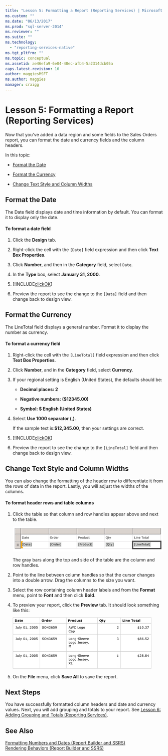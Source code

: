 ```yaml
---
title: "Lesson 5: Formatting a Report (Reporting Services) | Microsoft Docs"
ms.custom: ""
ms.date: "06/13/2017"
ms.prod: "sql-server-2014"
ms.reviewer: ""
ms.suite: ""
ms.technology: 
  - "reporting-services-native"
ms.tgt_pltfrm: ""
ms.topic: conceptual
ms.assetid: ae46efa9-6e04-48ec-afb4-5a2314dcb05a
caps.latest.revision: 16
author: maggiesMSFT
ms.author: maggies
manager: craigg
---
```

# Lesson 5: Formatting a Report (Reporting Services)
  Now that you've added a data region and some fields to the Sales Orders report, you can format the date and currency fields and the column headers.  
  
 In this topic:  
  
-   [Format the Date](#bkmk_format_date)  
  
-   [Format the Currency](#bkmk_format_currency)  
  
-   [Change Text Style and Column Widths](#bkmk_change_textstyle)  
  
##  <a name="bkmk_format_date"></a> Format the Date  
 The Date field displays date and time information by default. You can format it to display only the date.  
  
#### To format a date field  
  
1.  Click the **Design** tab.  
  
2.  Right-click the cell with the `[Date]` field expression and then click **Text Box Properties**.  
  
3.  Click **Number**, and then in the **Category** field, select `Date`.  
  
4.  In the **Type** box, select **January 31, 2000**.  
  
5.  [!INCLUDE[clickOK](../includes/clickok-md.md)]  
  
6.  Preview the report to see the change to the `[Date]` field and then change back to design view.  
  
##  <a name="bkmk_format_currency"></a> Format the Currency  
 The LineTotal field displays a general number. Format it to display the number as currency.  
  
#### To format a currency field  
  
1.  Right-click the cell with the `[LineTotal]` field expression and then click **Text Box Properties**.  
  
2.  Click **Number**, and in the **Category** field, select **Currency**.  
  
3.  If your regional setting is English (United States), the defaults should be:  
  
    -   **Decimal places: 2**  
  
    -   **Negative numbers: ($12345.00)**  
  
    -   **Symbol: $ English (United States)**  
  
4.  Select **Use 1000 separator (,)**.  
  
     If the sample text is:**$12,345.00**, then your settings are correct.  
  
5.  [!INCLUDE[clickOK](../includes/clickok-md.md)]  
  
6.  Preview the report to see the change to the `[LineTotal]` field and then change back to design view.  
  
##  <a name="bkmk_change_textstyle"></a> Change Text Style and Column Widths  
 You can also change the formatting of the header row to differentiate it from the rows of data in the report. Lastly, you will adjust the widths of the columns.  
  
#### To format header rows and table columns  
  
1.  Click the table so that column and row handles appear above and next to the table.  
  
     ![Design, Table with header row and detail row](../../2014/tutorials/media/rs-basictabledetailsdesign.gif "Design, Table with header row and detail row")  
  
     The gray bars along the top and side of the table are the column and row handles.  
  
2.  Point to the line between column handles so that the cursor changes into a double arrow. Drag the columns to the size you want.  
  
3.  Select the row containing column header labels and from the **Format** menu, point to **Font** and then click **Bold**.  
  
4.  To preview your report, click the **Preview** tab. It should look something like this:  
  
     ![Preview of table with bold column headers](../../2014/tutorials/media/rs-basictabledetailsformattedpreview.gif "Preview of table with bold column headers")  
  
5.  On the **File** menu, click **Save All** to save the report.  
  
## Next Steps  
 You have successfully formatted column headers and date and currency values. Next, you will add grouping and totals to your report. See [Lesson 6: Adding Grouping and Totals &#40;Reporting Services&#41;](../reporting-services/lesson-6-adding-grouping-and-totals-reporting-services.md).  
  
## See Also  
 [Formatting Numbers and Dates &#40;Report Builder and SSRS&#41;](report-design/formatting-numbers-and-dates-report-builder-and-ssrs.md)   
 [Rendering Behaviors &#40;Report Builder  and SSRS&#41;](report-design/rendering-behaviors-report-builder-and-ssrs.md)  
  
  
